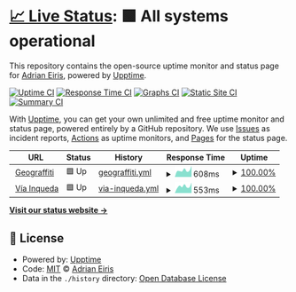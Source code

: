 # [📈 Live Status](https://aeiris.github.io/upptime): <!--live status--> **🟩 All systems operational**

This repository contains the open-source uptime monitor and status page for [Adrian Eiris](https://aeiris.github.io/upptime), powered by [Upptime](https://github.com/upptime/upptime).

[![Uptime CI](https://github.com/aeiris/upptime/workflows/Uptime%20CI/badge.svg)](https://github.com/aeiris/upptime/actions?query=workflow%3A%22Uptime+CI%22)
[![Response Time CI](https://github.com/aeiris/upptime/workflows/Response%20Time%20CI/badge.svg)](https://github.com/aeiris/upptime/actions?query=workflow%3A%22Response+Time+CI%22)
[![Graphs CI](https://github.com/aeiris/upptime/workflows/Graphs%20CI/badge.svg)](https://github.com/aeiris/upptime/actions?query=workflow%3A%22Graphs+CI%22)
[![Static Site CI](https://github.com/aeiris/upptime/workflows/Static%20Site%20CI/badge.svg)](https://github.com/aeiris/upptime/actions?query=workflow%3A%22Static+Site+CI%22)
[![Summary CI](https://github.com/aeiris/upptime/workflows/Summary%20CI/badge.svg)](https://github.com/aeiris/upptime/actions?query=workflow%3A%22Summary+CI%22)

With [Upptime](https://upptime.js.org), you can get your own unlimited and free uptime monitor and status page, powered entirely by a GitHub repository. We use [Issues](https://github.com/aeiris/upptime/issues) as incident reports, [Actions](https://github.com/aeiris/upptime/actions) as uptime monitors, and [Pages](https://aeiris.github.io/upptime) for the status page.

<!--start: status pages-->
<!-- This summary is generated by Upptime (https://github.com/upptime/upptime) -->
<!-- Do not edit this manually, your changes will be overwritten -->
<!-- prettier-ignore -->
| URL | Status | History | Response Time | Uptime |
| --- | ------ | ------- | ------------- | ------ |
| <img alt="" src="https://icons.duckduckgo.com/ip3/geograffiti.xyz.ico" height="13"> [Geograffiti](http://geograffiti.xyz) | 🟩 Up | [geograffiti.yml](https://github.com/aeiris/upptime/commits/HEAD/history/geograffiti.yml) | <details><summary><img alt="Response time graph" src="./graphs/geograffiti/response-time-week.png" height="20"> 608ms</summary><br><a href="https://aeiris.github.io/upptime/history/geograffiti"><img alt="Response time 843" src="https://img.shields.io/endpoint?url=https%3A%2F%2Fraw.githubusercontent.com%2Faeiris%2Fupptime%2FHEAD%2Fapi%2Fgeograffiti%2Fresponse-time.json"></a><br><a href="https://aeiris.github.io/upptime/history/geograffiti"><img alt="24-hour response time 544" src="https://img.shields.io/endpoint?url=https%3A%2F%2Fraw.githubusercontent.com%2Faeiris%2Fupptime%2FHEAD%2Fapi%2Fgeograffiti%2Fresponse-time-day.json"></a><br><a href="https://aeiris.github.io/upptime/history/geograffiti"><img alt="7-day response time 608" src="https://img.shields.io/endpoint?url=https%3A%2F%2Fraw.githubusercontent.com%2Faeiris%2Fupptime%2FHEAD%2Fapi%2Fgeograffiti%2Fresponse-time-week.json"></a><br><a href="https://aeiris.github.io/upptime/history/geograffiti"><img alt="30-day response time 721" src="https://img.shields.io/endpoint?url=https%3A%2F%2Fraw.githubusercontent.com%2Faeiris%2Fupptime%2FHEAD%2Fapi%2Fgeograffiti%2Fresponse-time-month.json"></a><br><a href="https://aeiris.github.io/upptime/history/geograffiti"><img alt="1-year response time 843" src="https://img.shields.io/endpoint?url=https%3A%2F%2Fraw.githubusercontent.com%2Faeiris%2Fupptime%2FHEAD%2Fapi%2Fgeograffiti%2Fresponse-time-year.json"></a></details> | <details><summary><a href="https://aeiris.github.io/upptime/history/geograffiti">100.00%</a></summary><a href="https://aeiris.github.io/upptime/history/geograffiti"><img alt="All-time uptime 99.47%" src="https://img.shields.io/endpoint?url=https%3A%2F%2Fraw.githubusercontent.com%2Faeiris%2Fupptime%2FHEAD%2Fapi%2Fgeograffiti%2Fuptime.json"></a><br><a href="https://aeiris.github.io/upptime/history/geograffiti"><img alt="24-hour uptime 100.00%" src="https://img.shields.io/endpoint?url=https%3A%2F%2Fraw.githubusercontent.com%2Faeiris%2Fupptime%2FHEAD%2Fapi%2Fgeograffiti%2Fuptime-day.json"></a><br><a href="https://aeiris.github.io/upptime/history/geograffiti"><img alt="7-day uptime 100.00%" src="https://img.shields.io/endpoint?url=https%3A%2F%2Fraw.githubusercontent.com%2Faeiris%2Fupptime%2FHEAD%2Fapi%2Fgeograffiti%2Fuptime-week.json"></a><br><a href="https://aeiris.github.io/upptime/history/geograffiti"><img alt="30-day uptime 100.00%" src="https://img.shields.io/endpoint?url=https%3A%2F%2Fraw.githubusercontent.com%2Faeiris%2Fupptime%2FHEAD%2Fapi%2Fgeograffiti%2Fuptime-month.json"></a><br><a href="https://aeiris.github.io/upptime/history/geograffiti"><img alt="1-year uptime 99.47%" src="https://img.shields.io/endpoint?url=https%3A%2F%2Fraw.githubusercontent.com%2Faeiris%2Fupptime%2FHEAD%2Fapi%2Fgeograffiti%2Fuptime-year.json"></a></details>
| <img alt="" src="https://icons.duckduckgo.com/ip3/viainqueda.com.ico" height="13"> [Vía Inqueda](https://viainqueda.com) | 🟩 Up | [via-inqueda.yml](https://github.com/aeiris/upptime/commits/HEAD/history/via-inqueda.yml) | <details><summary><img alt="Response time graph" src="./graphs/via-inqueda/response-time-week.png" height="20"> 553ms</summary><br><a href="https://aeiris.github.io/upptime/history/via-inqueda"><img alt="Response time 696" src="https://img.shields.io/endpoint?url=https%3A%2F%2Fraw.githubusercontent.com%2Faeiris%2Fupptime%2FHEAD%2Fapi%2Fvia-inqueda%2Fresponse-time.json"></a><br><a href="https://aeiris.github.io/upptime/history/via-inqueda"><img alt="24-hour response time 422" src="https://img.shields.io/endpoint?url=https%3A%2F%2Fraw.githubusercontent.com%2Faeiris%2Fupptime%2FHEAD%2Fapi%2Fvia-inqueda%2Fresponse-time-day.json"></a><br><a href="https://aeiris.github.io/upptime/history/via-inqueda"><img alt="7-day response time 553" src="https://img.shields.io/endpoint?url=https%3A%2F%2Fraw.githubusercontent.com%2Faeiris%2Fupptime%2FHEAD%2Fapi%2Fvia-inqueda%2Fresponse-time-week.json"></a><br><a href="https://aeiris.github.io/upptime/history/via-inqueda"><img alt="30-day response time 571" src="https://img.shields.io/endpoint?url=https%3A%2F%2Fraw.githubusercontent.com%2Faeiris%2Fupptime%2FHEAD%2Fapi%2Fvia-inqueda%2Fresponse-time-month.json"></a><br><a href="https://aeiris.github.io/upptime/history/via-inqueda"><img alt="1-year response time 696" src="https://img.shields.io/endpoint?url=https%3A%2F%2Fraw.githubusercontent.com%2Faeiris%2Fupptime%2FHEAD%2Fapi%2Fvia-inqueda%2Fresponse-time-year.json"></a></details> | <details><summary><a href="https://aeiris.github.io/upptime/history/via-inqueda">100.00%</a></summary><a href="https://aeiris.github.io/upptime/history/via-inqueda"><img alt="All-time uptime 99.26%" src="https://img.shields.io/endpoint?url=https%3A%2F%2Fraw.githubusercontent.com%2Faeiris%2Fupptime%2FHEAD%2Fapi%2Fvia-inqueda%2Fuptime.json"></a><br><a href="https://aeiris.github.io/upptime/history/via-inqueda"><img alt="24-hour uptime 100.00%" src="https://img.shields.io/endpoint?url=https%3A%2F%2Fraw.githubusercontent.com%2Faeiris%2Fupptime%2FHEAD%2Fapi%2Fvia-inqueda%2Fuptime-day.json"></a><br><a href="https://aeiris.github.io/upptime/history/via-inqueda"><img alt="7-day uptime 100.00%" src="https://img.shields.io/endpoint?url=https%3A%2F%2Fraw.githubusercontent.com%2Faeiris%2Fupptime%2FHEAD%2Fapi%2Fvia-inqueda%2Fuptime-week.json"></a><br><a href="https://aeiris.github.io/upptime/history/via-inqueda"><img alt="30-day uptime 100.00%" src="https://img.shields.io/endpoint?url=https%3A%2F%2Fraw.githubusercontent.com%2Faeiris%2Fupptime%2FHEAD%2Fapi%2Fvia-inqueda%2Fuptime-month.json"></a><br><a href="https://aeiris.github.io/upptime/history/via-inqueda"><img alt="1-year uptime 99.26%" src="https://img.shields.io/endpoint?url=https%3A%2F%2Fraw.githubusercontent.com%2Faeiris%2Fupptime%2FHEAD%2Fapi%2Fvia-inqueda%2Fuptime-year.json"></a></details>

<!--end: status pages-->

[**Visit our status website →**](https://aeiris.github.io/upptime)

## 📄 License

- Powered by: [Upptime](https://github.com/upptime/upptime)
- Code: [MIT](./LICENSE) © [Adrian Eiris](https://aeiris.github.io/upptime)
- Data in the `./history` directory: [Open Database License](https://opendatacommons.org/licenses/odbl/1-0/)
